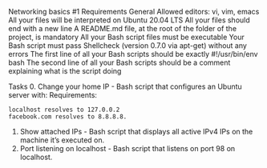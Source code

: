 Networking basics #1
Requirements
General
Allowed editors: vi, vim, emacs
All your files will be interpreted on Ubuntu 20.04 LTS
All your files should end with a new line
A README.md file, at the root of the folder of the project, is mandatory
All your Bash script files must be executable
Your Bash script must pass Shellcheck (version 0.7.0 via apt-get) without any errors
The first line of all your Bash scripts should be exactly #!/usr/bin/env bash
The second line of all your Bash scripts should be a comment explaining what is the script doing

Tasks
0. Change your home IP - Bash script that configures an Ubuntu server with: 
	Requirements:

	localhost resolves to 127.0.0.2
	facebook.com resolves to 8.8.8.8.

1. Show attached IPs - Bash script that displays all active IPv4 IPs on the machine it’s executed on.
2. Port listening on localhost - Bash script that listens on port 98 on localhost.

